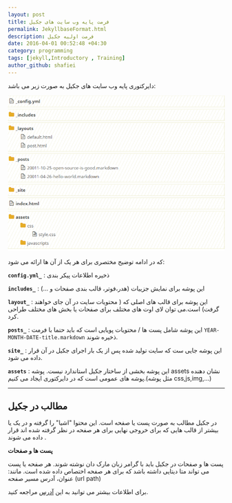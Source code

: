```yaml
---
layout: post
title: فرمت پایه وب سایت های جکیل
permalink: JekyllbaseFormat.html
description: فرمت اولیه جکیل
date: 2016-04-01 00:52:48 +04:30
category: programming
tags: [jekyll,Introductory , Training]
author_github: shafiei
---
```



دایرکتوری پایه وب سایت های جکیل به صورت زیر می باشد:

![دایرکتوری جکیل](/assets/img/jekyll_directory.png)

که در ادامه توضیح مختصری برای هر یک از آن ها ارائه می شود:


**`config.yml_`**  :  ذخیره اطلاعات پیکر بندی

**`includes_`**  : این پوشه برای نمایش جزییات (هدر،فوتر، قالب بندی صفحات و ...)

**`layout_`** : این پوشه برای قالب های اصلی که ( محتویات سایت در آن جای خواهند گرفت) است.می توان لای اوت های مختلف برای صفحات یا بخش های مختلف طراحی کرد.

**`posts_`** : این پوشه شامل پست ها / محتویات پویایی است که باید حتما با فرمت `YEAR-MONTH-DATE-title.markdown` ذخیره شوند.

**`site_`** : این پوشه جایی ست که سایت تولید شده پس از یک بار اجرای جکیل در آن قرار داده  می شود.

**`assets`** : این پوشه بخشی از ساختار جکیل استاندارد نیست. پوشه assets نشان دهنده پوشه های عمومی است که در دایرکتوری ایجاد می کنیم.(مثل پوشه css,js,img,...)

---


## مطالب در جکیل


در جکیل مطالب به صورت پست یا صفحه است. این محتوا "اشیا" را گرفته و در یک یا بیشتر از قالب هایی که برای خروجی نهایی برای هر صفحه در نظر گرفته شده اند قرار داده می شوند .

**پست ها و صفحات**

پست ها و صفحات در جکیل باید با گرامر زبان مارک دان نوشته شوند. هر صفحه یا پست می تواند متا دیتایی داشته باشد که برای هر صفحه اختصاص داده شده است. مانند: عنوان، آدرس مسیر صفحه (url path)

برای اطلاعات بیشتر می توانید به این [آدرس](http://jekyllbootstrap.com/lessons/jekyll-introduction.html) مراجعه کنید.



